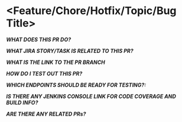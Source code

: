 # <Feature/Chore/Hotfix/Topic/Bug Title>

**_WHAT DOES THIS PR DO?_**

**_WHAT JIRA STORY/TASK IS RELATED TO THIS PR?_**

**_WHAT IS THE LINK TO THE PR BRANCH_**

**_HOW DO I TEST OUT THIS PR?_**

**_WHICH ENDPOINTS SHOULD BE READY FOR TESTING?:_** 

**_IS THERE ANY JENKINS CONSOLE LINK FOR CODE COVERAGE AND BUILD INFO?_**

**_ARE THERE ANY RELATED PRs?_**


